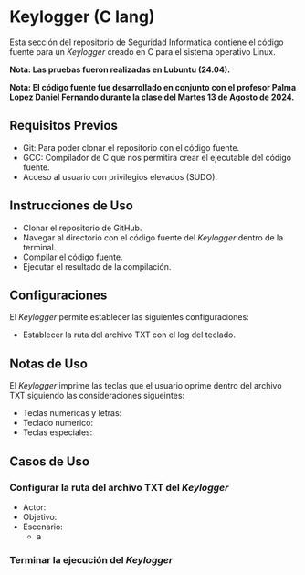 # Keylogger (C lang)

Esta sección del repositorio de Seguridad Informatica contiene el código fuente para un _Keylogger_ creado en C para
el sistema operativo Linux.

**Nota: Las pruebas fueron realizadas en Lubuntu (24.04).**

**Nota: El código fuente fue desarrollado en conjunto con el profesor Palma Lopez Daniel Fernando durante la clase del
Martes 13 de Agosto de 2024.**

## Requisitos Previos

- Git: Para poder clonar el repositorio con el código fuente.
- GCC: Compilador de C que nos permitira crear el ejecutable del código fuente.
- Acceso al usuario con privilegios elevados (SUDO).

## Instrucciones de Uso

- Clonar el repositorio de GitHub.
- Navegar al directorio con el código fuente del _Keylogger_ dentro de la terminal.
- Compilar el código fuente.
- Ejecutar el resultado de la compilación.

## Configuraciones

El _Keylogger_ permite establecer las siguientes configuraciones:

- Establecer la ruta del archivo TXT con el log del teclado.

## Notas de Uso

El _Keylogger_ imprime las teclas que el usuario oprime dentro del archivo TXT siguiendo las consideraciones sigueintes:

- Teclas numericas y letras:
- Teclado numerico:
- Teclas especiales:

## Casos de Uso

### Configurar la ruta del archivo TXT del _Keylogger_

- Actor:
- Objetivo:
- Escenario:
  - a

### Terminar la ejecución del _Keylogger_
